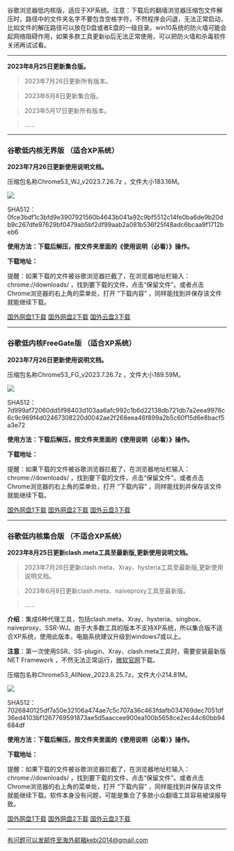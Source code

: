 谷歌浏览器低内核版，适应于XP系统。注意：下载后的翻墙浏览器压缩包文件解压时，路径中的文件夹名字不要包含空格字符，不然程序会闪退，无法正常启动，比如文件的解压路径可以放在D盘或者E盘的一级目录。win10系统的防火墙可能会起网络阻碍作用，如果多款工具更新ip后无法正常使用，可以把防火墙和杀毒软件关闭再试试看。

***

**2023年8月25日更新集合版。**

> 2023年7月26日更新所有版本。

> 2023年6月8日更新集合版。

> 2023年5月17日更新所有版本。

> ......

***

### 谷歌低内核无界版 （适合XP系统）

**2023年7月26日更新使用说明文档。**

压缩包名称Chrome53_WJ_v2023.7.26.7z ，文件大小183.16M。

![](https://fastly.jsdelivr.net/gh/Alvin9999/pac2/softimag/chrome5311283.PNG)

SHA512：0fce3bdf1c3bfd9e3907921560b4643b041a92c9bf5512c14fe0ba6de9b20db9c267dfe97629bf0479ab5bf2df99aab2a081b536f25f48adc6bcaa9f1712beb6

**使用方法：下载后解压，按文件夹里面的《使用说明（必看）》操作。**

**下载地址：**

提醒：如果下载的文件被谷歌浏览器拦截了，在浏览器地址栏输入：chrome://downloads/ ，找到要下载的文件，点击“保留文件”。或者点击Chrome浏览器的右上角的菜单处，打开 “下载内容” ，同样能找到并保存该文件就能继续下载。

[国外网盘1下载](https://d2.freessr2.xyz/Chrome53_WJ_v2023.7.26.7z) 
[国外网盘2下载](https://d.ssrfree4.xyz/Chrome53_WJ_v2023.7.26.7z) 
[国外云盘3下载](https://free.zhujicn2.net/Chrome53_WJ_v2023.7.26.7z) 

***

### 谷歌低内核FreeGate版 （适合XP系统）

**2023年7月26日更新使用说明文档。**

压缩包名称Chrome53_FG_v2023.7.26.7z ，文件大小189.59M。

![](https://fastly.jsdelivr.net/gh/Alvin9999/pac2/softimag/chrome53212.png)

SHA512：7d999af72060dd5f98403d103aa6afc992c1b6d22138db721db7a2eea9978c6c9c969f4d02467308220d0042ae2f268eea46f899a2b5c60f15d6e8bacf5a3e72

**使用方法：下载后解压，按文件夹里面的《使用说明（必看）》操作。**

**下载地址：**

提醒：如果下载的文件被谷歌浏览器拦截了，在浏览器地址栏输入：chrome://downloads/ ，找到要下载的文件，点击“保留文件”。或者点击Chrome浏览器的右上角的菜单处，打开 “下载内容” ，同样能找到并保存该文件就能继续下载。

[国外网盘1下载](https://d2.freessr2.xyz/Chrome53_FG_v2023.7.26.7z) 
[国外网盘2下载](https://d.ssrfree4.xyz/Chrome53_FG_v2023.7.26.7z) 
[国外云盘3下载](https://free.zhujicn2.net/Chrome53_FG_v2023.7.26.7z) 

***

### 谷歌低内核集合版 （不适合XP系统）

**2023年8月25日更新clash.meta工具至最新版,更新使用说明文档。**

> 2023年7月26日更新clash.meta、Xray、hysteria工具至最新版,更新使用说明文档。

> 2023年6月8日更新clash.meta、naiveproxy工具至最新版。

> ...... 

**介绍**：集成6种代理工具，包括clash.meta、Xray、hysteria、singbox、naiveproxy、SSR-WJ。由于大多数工具的版本不支持XP系统，所以集合版不适合XP系统，使用此版本，电脑系统建议升级到windows7或以上。

**注意**：第一次使用SSR、SS-plugin、Xray、clash.meta工具时，需要安装最新版NET Framework ，不然无法正常运行，[微软官网](https://dotnet.microsoft.com/zh-cn/download/dotnet-framework/net48)下载。

压缩包名称Chrome53_AllNew_2023.8.25.7z，文件大小214.81M。

![](https://fastly.jsdelivr.net/gh/Alvin9999/pac2/softimag/chrome530511.png)

SHA512：7026840125df7a50e32106a474ae7c5c707a36c463fdafb034769dec7051df36ed4103bf1267769591873ae5d5aaccee900ea100b5658ce2ec44c60bb94684df

**使用方法：下载后解压，按文件夹里面的《使用说明（必看）》操作。**

**下载地址：**

提醒：如果下载的文件被谷歌浏览器拦截了，在浏览器地址栏输入：chrome://downloads/ ，找到要下载的文件，点击“保留文件”。或者点击Chrome浏览器的右上角的菜单处，打开 “下载内容” ，同样能找到并保存该文件就能继续下载。软件本身没有问题，可能是集合了多款小众翻墙工具容易被误报导致。

[国外网盘1下载](https://d2.freessr2.xyz/Chrome53_AllNew_2023.8.25.7z) 
[国外网盘2下载](https://d.ssrfree4.xyz/Chrome53_AllNew_2023.8.25.7z) 
[国外云盘3下载](https://free.zhujicn2.net/Chrome53_AllNew_2023.8.25.7z) 

***

有问题可以发邮件至海外邮箱kebi2014@gmail.com